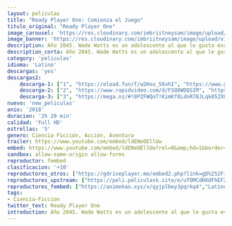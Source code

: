 ```yaml
---
layout: peliculas
title: "Ready Player One: Comienza el Juego"
titulo_original: "Ready Player One"
image_carousel: 'https://res.cloudinary.com/imbriitneysam/image/upload/v1542847714/one-poster-min.jpg'
image_banner: 'https://res.cloudinary.com/imbriitneysam/image/upload/v1542847714/one-banner-min.jpg'
description: Año 2045. Wade Watts es un adolescente al que le gusta evadirse del cada vez más sombrío mundo real a través de una popular utopía virtual a escala global llamada Oasis, hasta que su excéntrico y multimillonario creador muere. Antes de morir, ofrece su fortuna como premio a una elaborada búsqueda del tesoro a través de los rincones más inhóspitos de su creación. Será el punto de partida para que Wade se enfrente a jugadores, poderosos enemigos corporativos y otros competidores despiadados dispuestos a hacer lo que sea, tanto dentro de Oasis como del mundo real, para hacerse con el premio.
description_corta: Año 2045. Wade Watts es un adolescente al que le gusta evadirse del cada vez más sombrío mundo real a través de una popular utopía virtual a escala global llamada Oasis, hasta que su excéntrico y multimillonario creador muere. Antes de morir, ofrece su..
category: 'peliculas'
idioma: 'Latino'
descargas: 'yes'
descargas2:
    descarga-1: ["1", "https://oload.fun/f/w2Hxu_56vhI", "https://www.google.com/s2/favicons?domain=openload.co","OpenLoad","https://res.cloudinary.com/imbriitneysam/image/upload/v1541473684/mexico.png", "Latino", "Full HD"]
    descarga-2: ["2", "https://www.rapidvideo.com/d/FSO8WDQSIM", "https://www.google.com/s2/favicons?domain=www.rapidvideo.com","RapidVideo","https://res.cloudinary.com/imbriitneysam/image/upload/v1541473684/mexico.png", "Latino", "Full HD"]
    descarga-3: ["3", "https://mega.nz/#!8PZFWQoT!KimKf8LdnR78JLqk05ZXUmoWNTGDD73oNwZArcSkvmU", "https://www.google.com/s2/favicons?domain=mega.nz","Mega","https://res.cloudinary.com/imbriitneysam/image/upload/v1541473684/mexico.png", "Latino", "Full HD"]
nuevo: 'new_peliculas'
anio: '2018'
duracion: '2h 20 min'
calidad: 'Full HD'
estrellas: '5'
genero: Ciencia Ficción, Acción, Aventura
trailer: https://www.youtube.com/embed/ldENeOEllUw
embed: https://www.youtube.com/embed/ldENeOEllUw?rel=0&amp;hd=1&border=0&wmode=opaque&enablejsapi=1&modestbranding=1&controls=1&showinfo=1
sandbox: allow-same-origin allow-forms
reproductor: fembed
clasificacion: '+10'
reproductores_otros: ["https://gdriveplayer.me/embed2.php?link=gD%252FiMkNxrCNWcH9p8d%252FqvgqZFkJ%252FshRJiexOFuv8HT2stI8INrFA85VpnZULpQr7W7NJYMNCskD6EhIH%252Fm8pF47qHX5RkIPXbfpqmlJdxUkWkoI4uS%252B6IGyEFVvc5gP5G8OvmOpljsfhL6foaxm9TL8ThI8r0FSEVS2saFfQbZ70B2QX5230LsQzTp9Tafi1VNUbS2zhRHbGckGpyuyCMO","Latino","https://mstream.space/hrc4796o42vg","Latino"]
reproductores_upstream: ["https://peli.peliculask.site/e/uTOMCdHXdFhEFZf/","Latino"]
reproductores_fembed: ["https://animekao.xyz/v/qyjplbey3pqrkq4","Latino"]
tags:
- Ciencia-Ficcion
twitter_text: Ready Player One
introduction: Año 2045. Wade Watts es un adolescente al que le gusta evadirse del cada vez más sombrío mundo real a través de una popular utopía virtual a escala global llamada Oasis, hasta que su excéntrico y multimillonario creador muere. Antes de morir, ofrece su
---
```












